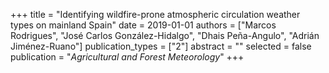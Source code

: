 +++
title = "Identifying wildfire-prone atmospheric circulation weather types on mainland Spain"
date = 2019-01-01
authors = ["Marcos Rodrigues", "José Carlos González-Hidalgo", "Dhais Peña-Angulo", "Adrián Jiménez-Ruano"]
publication_types = ["2"]
abstract = ""
selected = false
publication = "*Agricultural and Forest Meteorology*"
+++

